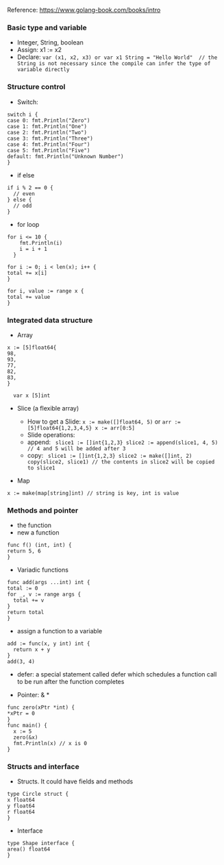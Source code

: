 Reference: https://www.golang-book.com/books/intro

### Basic type and variable

- Integer, String, boolean
- Assign:  x1 := x2
- Declare: ```var (x1, x2, x3) or var x1 String = "Hello World"  // the String is not necessary since the compile can
infer the type of variable directly```


### Structure control

- Switch: 
``` 
switch i {
case 0: fmt.Println("Zero")
case 1: fmt.Println("One")
case 2: fmt.Println("Two")
case 3: fmt.Println("Three")
case 4: fmt.Println("Four")
case 5: fmt.Println("Five")
default: fmt.Println("Unknown Number")
} 
```

- if else

```
if i % 2 == 0 {
  // even
} else {
  // odd
}
```

- for loop

```
for i <= 10 {
    fmt.Println(i)
    i = i + 1
  }
  ```
  
  ```
for i := 0; i < len(x); i++ {
  total += x[i]
}
  ```
  
  ```
for i, value := range x {
  total += value
}
  ```
  
  ### Integrated data structure
  
  - Array
  ```
  x := [5]float64{
  98,
  93,
  77,
  82,
  83,
}
  ```

  ```
    var x [5]int
  ```
  
  - Slice (a flexible array)
    -  How to get a Slide: ``` x := make([]float64, 5) ``` or ``` arr := [5]float64{1,2,3,4,5} x := arr[0:5] ```
    -  Slide operations: 
      - append: ```  slice1 := []int{1,2,3} slice2 := append(slice1, 4, 5) // 4 and 5 will be added after 3 ```
      - copy: ```  slice1 := []int{1,2,3} slice2 := make([]int, 2) copy(slice2, slice1) // the contents in slice2 will be copied to slice1 ```
      
   - Map
   ```
   x := make(map[string]int) // string is key, int is value
   
   ```
   
 ### Methods and pointer
 
 - the function
  - new  a function
  ``` 
  func f() (int, int) {
  return 5, 6
  }
  ```
  - Variadic functions
  ```
  func add(args ...int) int {
  total := 0
  for _, v := range args {
    total += v
  }
  return total
}
```
  - assign a function to a variable
  ```
  add := func(x, y int) int {
    return x + y
  }
  add(3, 4)
  ```
  - defer: a special statement called defer which schedules a function call to be run after the function completes
  
  - Pointer: & * 
  ```
  func zero(xPtr *int) {
  *xPtr = 0
  }
  func main() {
    x := 5
    zero(&x)
    fmt.Println(x) // x is 0
  }
  ```
  
  ### Structs and interface 
  
  - Structs. It could have fields and methods
  ```
  type Circle struct {
  x float64
  y float64
  r float64
}
  ```
  - Interface
  ```
  type Shape interface {
  area() float64
}
  ```
  
  
  
  
  
  

  
